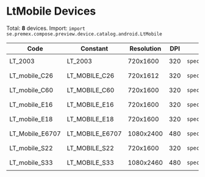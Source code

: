 # LtMobile Devices

Total: **8** devices. Import: `import se.premex.compose.preview.device.catalog.android.LtMobile`

| Code | Constant | Resolution | DPI | Compose Spec | Preview Usage |
|------|----------|------------|-----|-------------|---------------|
| LT_2003 | LT_2003 | 720x1600 | 320 | `spec:width=720px,height=1600px,dpi=320` | `@Preview(device = LtMobile.LT_2003)` |
| LT_mobile_C26 | LT_MOBILE_C26 | 720x1612 | 320 | `spec:width=720px,height=1612px,dpi=320` | `@Preview(device = LtMobile.LT_MOBILE_C26)` |
| LT_mobile_C60 | LT_MOBILE_C60 | 720x1600 | 320 | `spec:width=720px,height=1600px,dpi=320` | `@Preview(device = LtMobile.LT_MOBILE_C60)` |
| LT_mobile_E16 | LT_MOBILE_E16 | 720x1600 | 320 | `spec:width=720px,height=1600px,dpi=320` | `@Preview(device = LtMobile.LT_MOBILE_E16)` |
| LT_mobile_E18 | LT_MOBILE_E18 | 720x1600 | 320 | `spec:width=720px,height=1600px,dpi=320` | `@Preview(device = LtMobile.LT_MOBILE_E18)` |
| LT_Mobile_E6707 | LT_MOBILE_E6707 | 1080x2400 | 480 | `spec:width=1080px,height=2400px,dpi=480` | `@Preview(device = LtMobile.LT_MOBILE_E6707)` |
| LT_mobile_S22 | LT_MOBILE_S22 | 720x1600 | 320 | `spec:width=720px,height=1600px,dpi=320` | `@Preview(device = LtMobile.LT_MOBILE_S22)` |
| LT_mobile_S33 | LT_MOBILE_S33 | 1080x2460 | 480 | `spec:width=1080px,height=2460px,dpi=480` | `@Preview(device = LtMobile.LT_MOBILE_S33)` |

<!-- Generated automatically. Do not edit manually. -->
